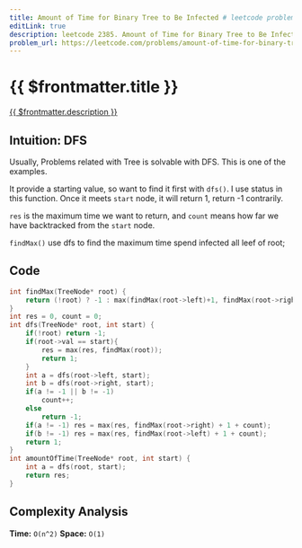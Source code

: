 ```yaml
---
title: Amount of Time for Binary Tree to Be Infected # leetcode problem title
editLink: true
description: leetcode 2385. Amount of Time for Binary Tree to Be Infected # leetcode problem number and title
problem_url: https://leetcode.com/problems/amount-of-time-for-binary-tree-to-be-infected/ # leetcode problem url
---
```


# {{ $frontmatter.title }}

<a href="{{ $frontmatter.problem_url }}" target="_blank" rel="noopener noreferrer">{{ $frontmatter.description }}</a>

## Intuition: DFS

Usually, Problems related with Tree is solvable with DFS. This is one of the examples.

It provide a starting value, so want to find it first with `dfs()`. I use status in this function. Once it meets `start` node, it will return 1, return -1 contrarily.

`res` is the maximum time we want to return, and `count` means how far we have backtracked from the `start` node.

`findMax()` use dfs to find the maximum time spend infected all leef of root;

## Code

```cpp
int findMax(TreeNode* root) {
    return (!root) ? -1 : max(findMax(root->left)+1, findMax(root->right)+1);
}
int res = 0, count = 0;
int dfs(TreeNode* root, int start) {
    if(!root) return -1;
    if(root->val == start){
        res = max(res, findMax(root));
        return 1;
    }
    int a = dfs(root->left, start);
    int b = dfs(root->right, start);
    if(a != -1 || b != -1)
        count++;
    else
        return -1;
    if(a != -1) res = max(res, findMax(root->right) + 1 + count);
    if(b != -1) res = max(res, findMax(root->left) + 1 + count);
    return 1;
}
int amountOfTime(TreeNode* root, int start) {
    int a = dfs(root, start);
    return res;
}
```

## Complexity Analysis

**Time:** `O(n^2)`
**Space:** `O(1)`
